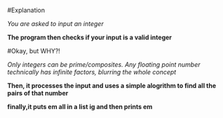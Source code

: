 #Explanation
  
_You are asked to input an integer_
  
**The program then checks if your input is a valid integer**
  
#Okay, but WHY?!
  
  _Only integers can be prime/composites. Any floating point number technically has infinite factors, blurring the whole concept_
    
**Then, it processes the input and uses a simple alogrithm to find all the pairs of that number**
  
**finally,it puts em all in a list ig and then prints em**
